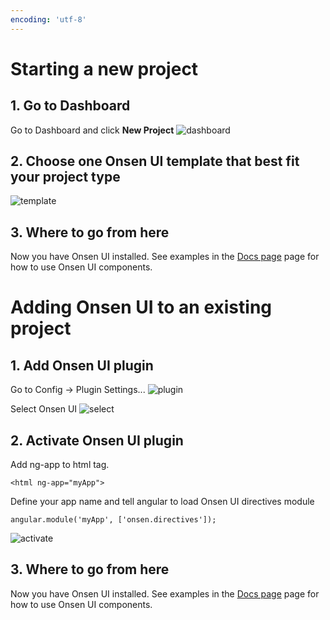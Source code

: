 ```yaml
---
encoding: 'utf-8'
---
```


# Starting a new project

## 1. Go to Dashboard

Go to Dashboard and click **New Project**
![dashboard](new_project.png)


## 2. Choose one Onsen UI template that best fit your project type

![template](choose_template.png)

## 3. Where to go from here
Now you have Onsen UI installed.
See examples in the [Docs page](/onsen/docs/en) page for how to use Onsen UI components.


# Adding Onsen UI to an existing project

## 1. Add Onsen UI plugin

Go to Config -> Plugin Settings...
![plugin](config_plugin_settings.png)

Select Onsen UI
![select](check_onsen_ui.png)

## 2. Activate Onsen UI plugin

Add ng-app to html tag.

    <html ng-app="myApp">

Define your app name and tell angular to load Onsen UI directives module

    angular.module('myApp', ['onsen.directives']);

![activate](add_ng_app.png)

## 3. Where to go from here
Now you have Onsen UI installed.
See examples in the [Docs page](/onsen/docs/en) page for how to use Onsen UI components.